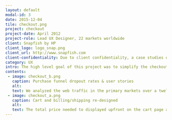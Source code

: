 ```yaml
---
layout: default
modal-id: 3
date: 2015-12-04
tile: checkout.png
project: checkout
project-date: April 2012
project-role: Lead UX Designer, 22 markets worldwide
client: Snapfish by HP
client_logo: logo_snap.png
client_url: http://www.snapfish.com
client-confidentiality: Due to client confidentiality, a case studies of this projects is only available on request.
category: UX
intro: The high level goal of this project was to simplify the checkout flow and improve reliability by decreasing errors. The design also needed to scale to meet different market requirements. 
contents:
 - image: checkout_b.png
   caption: Purchase funnel dropout rates & user stories
   alt:
   text: We analyzed the web traffic in the primary markets over a twelve month period, collected feedback from the customer service team and conducted usability testing. All of this allowed us to fully understand customers' pain points and where they were dropping off.
 - image: checkout_a.png
   caption: Cart and billing/shipping re-designed
   alt:
   text: The total price needed to displayed upfront on the cart page and not for the first time on the review page. This meant any coupons or offers, shipping options or deleted products needed to immediately be reflected in the total price.
---
```


